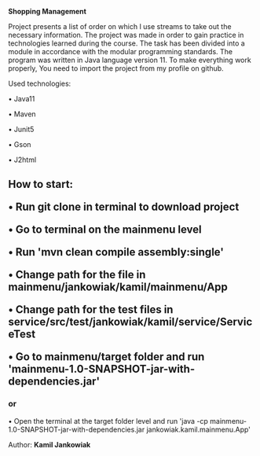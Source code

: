 **Shopping Management**

Project presents a list of order on which I use streams to take out the necessary information.
The project was made in order to gain practice in technologies learned during the course.
The task has been divided into a module in accordance with the modular programming standards.
The program was written in Java language version 11. To make everything work properly, You need to import the project from my profile on github.


Used technologies:
<p>•	Java11
<p>•	Maven
<p>•	Junit5
<p>•	Gson
<p>•	J2html


<h2>How to start:
<p>•	Run git clone in terminal to download project
<p>•	Go to terminal on the mainmenu level
<p>•	Run 'mvn clean compile assembly:single'
<p>•   Change path for the file in mainmenu/jankowiak/kamil/mainmenu/App
<p>•   Change path for the test files in service/src/test/jankowiak/kamil/service/ServiceTest
<p>•	Go to mainmenu/target folder and run 'mainmenu-1.0-SNAPSHOT-jar-with-dependencies.jar' 
                                    <p><h3>or</h3></p>
<p>•	Open the terminal at the target folder level and run 'java -cp mainmenu-1.0-SNAPSHOT-jar-with-dependencies.jar jankowiak.kamil.mainmenu.App'


Author:
**Kamil Jankowiak**
